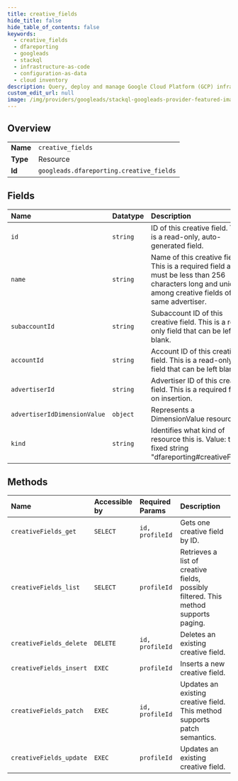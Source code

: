 ```yaml
---
title: creative_fields
hide_title: false
hide_table_of_contents: false
keywords:
  - creative_fields
  - dfareporting
  - googleads    
  - stackql
  - infrastructure-as-code
  - configuration-as-data
  - cloud inventory
description: Query, deploy and manage Google Cloud Platform (GCP) infrastructure and resources using SQL
custom_edit_url: null
image: /img/providers/googleads/stackql-googleads-provider-featured-image.png
---
```

  
    

## Overview
<table><tbody>
<tr><td><b>Name</b></td><td><code>creative_fields</code></td></tr>
<tr><td><b>Type</b></td><td>Resource</td></tr>
<tr><td><b>Id</b></td><td><code>googleads.dfareporting.creative_fields</code></td></tr>
</tbody></table>

## Fields
| Name | Datatype | Description |
|:-----|:---------|:------------|
| `id` | `string` | ID of this creative field. This is a read-only, auto-generated field. |
| `name` | `string` | Name of this creative field. This is a required field and must be less than 256 characters long and unique among creative fields of the same advertiser. |
| `subaccountId` | `string` | Subaccount ID of this creative field. This is a read-only field that can be left blank. |
| `accountId` | `string` | Account ID of this creative field. This is a read-only field that can be left blank. |
| `advertiserId` | `string` | Advertiser ID of this creative field. This is a required field on insertion. |
| `advertiserIdDimensionValue` | `object` | Represents a DimensionValue resource. |
| `kind` | `string` | Identifies what kind of resource this is. Value: the fixed string "dfareporting#creativeField". |
## Methods
| Name | Accessible by | Required Params | Description |
|:-----|:--------------|:----------------|:------------|
| `creativeFields_get` | `SELECT` | `id, profileId` | Gets one creative field by ID. |
| `creativeFields_list` | `SELECT` | `profileId` | Retrieves a list of creative fields, possibly filtered. This method supports paging. |
| `creativeFields_delete` | `DELETE` | `id, profileId` | Deletes an existing creative field. |
| `creativeFields_insert` | `EXEC` | `profileId` | Inserts a new creative field. |
| `creativeFields_patch` | `EXEC` | `id, profileId` | Updates an existing creative field. This method supports patch semantics. |
| `creativeFields_update` | `EXEC` | `profileId` | Updates an existing creative field. |
